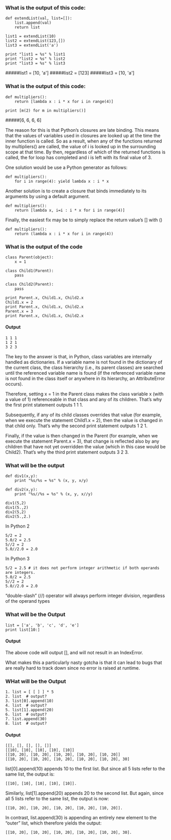 ### What is the output of this code:

    def extendList(val, list=[]):
        list.append(val)
        return list

    list1 = extendList(10)
    list2 = extendList(123,[])
    list3 = extendList('a')

    print "list1 = %s" % list1
    print "list2 = %s" % list2
    print "list3 = %s" % list3

#####list1 = [10, 'a']
#####list2 = [123]
#####list3 = [10, 'a']

### What is the output of this code:

    def multipliers():
        return [lambda x : i * x for i in range(4)]

    print [m(2) for m in multipliers()]

#####[6, 6, 6, 6]

The reason for this is that Python’s closures are late binding. This means that the values of variables used in closures are looked up at the time the inner function is called. So as a result, when any of the functions returned by multipliers() are called, the value of i is looked up in the surrounding scope at that time. By then, regardless of which of the returned functions is called, the for loop has completed and i is left with its final value of 3.

One solution would be use a Python generator as follows:

    def multipliers():
        for i in range(4): yield lambda x : i * x

Another solution is to create a closure that binds immediately to its arguments by using a default argument.

    def multipliers():
        return [lambda x, i=i : i * x for i in range(4)]

Finally, the easiest fix may be to simply replace the return value’s [] with ()

    def multipliers():
        return (lambda x : i * x for i in range(4))

### What is the output of the code

    class Parent(object):
        x = 1

    class Child1(Parent):
        pass

    class Child2(Parent):
        pass

    print Parent.x, Child1.x, Child2.x
    Child1.x = 2
    print Parent.x, Child1.x, Child2.x
    Parent.x = 3
    print Parent.x, Child1.x, Child2.x

#### Output

    1 1 1
    1 2 1
    3 2 3

The key to the answer is that, in Python, class variables are internally handled as dictionaries. If a variable name is not found in the dictionary of the current class, the class hierarchy (i.e., its parent classes) are searched until the referenced variable name is found (if the referenced variable name is not found in the class itself or anywhere in its hierarchy, an AttributeError occurs).

Therefore, setting x = 1 in the Parent class makes the class variable x (with a value of 1) referenceable in that class and any of its children. That’s why the first print statement outputs 1 1 1.

Subsequently, if any of its child classes overrides that value (for example, when we execute the statement Child1.x = 2), then the value is changed in that child only. That’s why the second print statement outputs 1 2 1.

Finally, if the value is then changed in the Parent (for example, when we execute the statement Parent.x = 3), that change is reflected also by any children that have not yet overridden the value (which in this case would be Child2). That’s why the third print statement outputs 3 2 3.

### What will be the output

    def div1(x,y):
        print "%s/%s = %s" % (x, y, x/y)

    def div2(x,y):
        print "%s//%s = %s" % (x, y, x//y)

    div1(5,2)
    div1(5.,2)
    div2(5,2)
    div2(5.,2.)

In Python 2

    5/2 = 2
    5.0/2 = 2.5
    5//2 = 2
    5.0//2.0 = 2.0

In Python 3

    5/2 = 2.5 # it does not perform integer arithmetic if both operands are integers.
    5.0/2 = 2.5
    5//2 = 2
    5.0//2.0 = 2.0

“double-slash” (//) operator will always perform integer division, regardless of the operand types

### What will be the Output

    list = ['a', 'b', 'c', 'd', 'e']
    print list[10:]

#### Output
The above code will output [], and will not result in an IndexError.

What makes this a particularly nasty gotcha is that it can lead to bugs that are really hard to track down since no error is raised at runtime.

### WHat will be the Output

    1. list = [ [ ] ] * 5
    2. list  # output?
    3. list[0].append(10)
    4. list  # output?
    5. list[1].append(20)
    6. list  # output?
    7. list.append(30)
    8. list  # output?

#### Output

    [[], [], [], [], []]
    [[10], [10], [10], [10], [10]]
    [[10, 20], [10, 20], [10, 20], [10, 20], [10, 20]]
    [[10, 20], [10, 20], [10, 20], [10, 20], [10, 20], 30]

list[0].append(10) appends 10 to the first list. But since all 5 lists refer to the same list, the output is:

    [[10], [10], [10], [10], [10]].

Similarly, list[1].append(20) appends 20 to the second list. But again, since all 5 lists refer to the same list, the output is now:    

    [[10, 20], [10, 20], [10, 20], [10, 20], [10, 20]].

In contrast, list.append(30) is appending an entirely new element to the “outer” list, which therefore yields the output:

    [[10, 20], [10, 20], [10, 20], [10, 20], [10, 20], 30].
